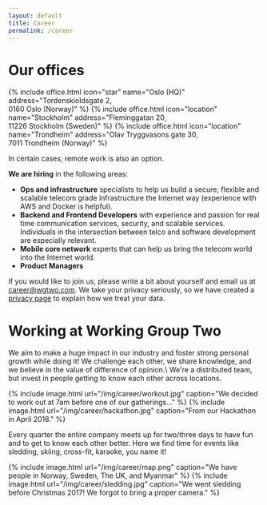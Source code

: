 ```yaml
---
layout: default
title: Career
permalink: /career
---
```


# Our offices

<div uk-grid class="ui-grid uk-grid-match uk-grid-small">
    {% include office.html icon="star" name="Oslo (HQ)" address="Tordenskioldsgate 2,<br> 0160 Oslo (Norway)" %}
    {% include office.html icon="location" name="Stockholm" address="Fleminggatan 20,<br> 11226 Stockholm (Sweden)" %}
    {% include office.html icon="location" name="Trondheim" address="Olav Tryggvasons gate 30,<br> 7011 Trondheim (Norway)" %}
</div>

In certain cases, remote work is also an option.

**We are hiring** in the following areas:
*   **Ops and infrastructure** specialists to help us build a secure, flexible and scalable telecom grade infrastructure the Internet way (experience with AWS and Docker is helpful).
*   **Backend and Frontend Developers** with experience and passion for real time communication services, security, and scalable services. Individuals in the intersection between telco and software development are especially relevant. 
*   **Mobile core network** experts that can help us bring the telecom world into the Internet world.
*   **Product Managers**


If you would like to join us, please write a bit about yourself and email us at <career@wgtwo.com>. 
We take your privacy seriously, so we have created a [privacy page](/privacy) to explain how we treat your data.

# Working at Working Group Two
We aim to make a huge impact in our industry and foster strong personal growth while doing it! We challenge each other, we share knowledge, and we believe in the value of difference of opinion.\\
We're a distributed team, but invest in people getting to know each other across locations. 

<div class="uk-child-width-1-2@m" uk-grid uk-lightbox="animation: scale">
    {% include image.html url="/img/career/workout.jpg" caption="We decided to work out at 7am before one of our gatherings..." %}
    {% include image.html url="/img/career/hackathon.jpg" caption="From our Hackathon in April 2018." %}
</div>

Every quarter the entire company meets up for two/three days to have fun and to get to know each other better. Here we find time for events like sledding, skiing, cross-fit, karaoke, you name it! 

<div class="uk-child-width-1-2@m" uk-grid uk-lightbox="animation: scale">
    {% include image.html url="/img/career/map.png" caption="We have people in Norway, Sweden, The UK, and Myanmar" %}
    {% include image.html url="/img/career/sledding.jpg" caption="We went sledding before Christmas 2017! We forgot to bring a proper camera." %}
</div>



